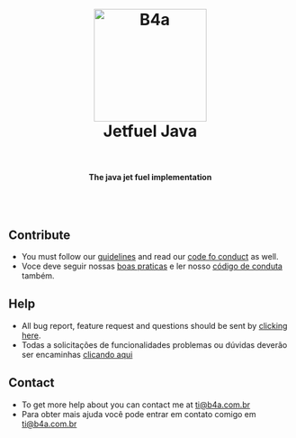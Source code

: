 <h1 align="center">
  <br>
  <a href="https://b4a.com.br"><img src="https://b4a.com.br/img/Logo_B4A_White.png" alt="B4a" width="200"></a>
  <br>
  Jetfuel Java
  <br>
</h1>
<br>

<h4 align="center">The java jet fuel implementation</h4>
<br>
<br>

## Contribute

- You must follow our [guidelines](https://github.com/B4AGroup/jetfuel-java/blob/master/CONTRIBUTING.md) and read our [code fo conduct](https://github.com/B4AGroup/jetfuel-java/blob/master/CODE_OF_CONDUCT.md) as well.
- Voce deve seguir nossas [boas praticas](https://github.com/B4AGroup/jetfuel-java/blob/master/CONTRIBUTING.md) e ler nosso [código de conduta](https://github.com/B4AGroup/jetfuel-java/blob/master/CODE_OF_CONDUCT.md) também.

## Help

- All bug report, feature request and questions should be sent by [clicking here](https://github.com/B4AGroup/jetfuel-java/issues/new/choose).
- Todas a solicitações de funcionalidades problemas ou dúvidas deverão ser encaminhas [clicando aqui](https://github.com/B4AGroup/jetfuel-java/issues/new/choose)

## Contact

- To get more help about you can contact me at [ti@b4a.com.br](mailto:ti@b4a.com.br)
- Para obter mais ajuda você pode entrar em contato comigo em [ti@b4a.com.br](mailto:ti@b4a.com.br)
